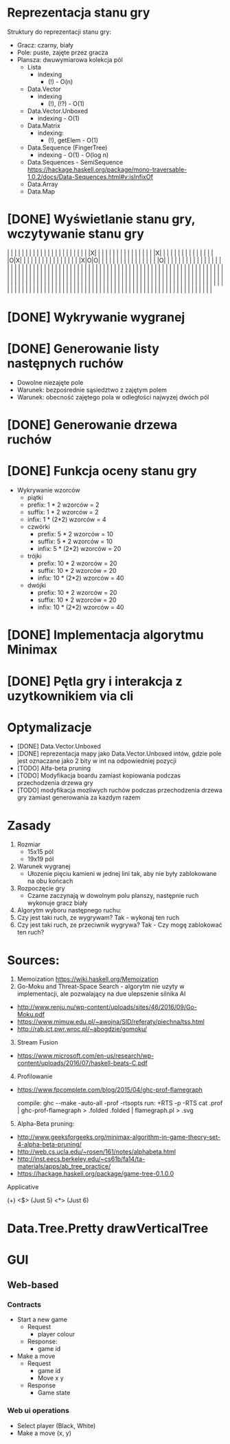 # Reprezentacja stanu gry

Struktury do reprezentacji stanu gry:

- Gracz: czarny, biały
- Pole: puste, zajęte przez gracza
- Plansza: dwuwymiarowa kolekcja pól
  - Lista
    - indexing
      - (!) - O(n)
  - Data.Vector
    - indexing
      - (!), (!?) - O(1)
  - Data.Vector.Unboxed
    - indexing - O(1)
  - Data.Matrix
    - indexing:
       - (!), getElem - O(1)
  - Data.Sequence (FingerTree)
    - indexing - O(1) - O(log n)
  - Data.Sequences - SemiSequence https://hackage.haskell.org/package/mono-traversable-1.0.2/docs/Data-Sequences.html#v:isInfixOf
  - Data.Array
  - Data.Map


# [DONE] Wyświetlanie stanu gry, wczytywanie stanu gry

 | | | | | | | | | | | | | | | | | |
 | | | | |X| | | | | | | | | | | | |
 | | | |X| | | | | | | | | | | | | |
 | |O|X| | | | | | | | | | | | | | |
 | |X|O|O| | | | | | | | | | | | | |
 | | |O| | | | | | | | | | | | | | |
 | | | | | | | | | | | | | | | | | |
 | | | | | | | | | | | | | | | | | |
 | | | | | | | | | | | | | | | | | |
 | | | | | | | | | | | | | | | | | |
 | | | | | | | | | | | | | | | | | |
 | | | | | | | | | | | | | | | | | |
 | | | | | | | | | | | | | | | | | |
 | | | | | | | | | | | | | | | | | |
 | | | | | | | | | | | | | | | | | |
 | | | | | | | | | | | | | | | | | |
 | | | | | | | | | | | | | | | | | |
 | | | | | | | | | | | | | | | | | |
 | | | | | | | | | | | | | | | | | |


# [DONE] Wykrywanie wygranej
# [DONE] Generowanie listy następnych ruchów
  - Dowolne niezajęte pole
  - Warunek: bezpośrednie sąsiedztwo z zajętym polem
  - Warunek: obecność zajętego pola w odległości najwyzej dwóch pól
# [DONE] Generowanie drzewa ruchów
# [DONE] Funkcja oceny stanu gry
  - Wykrywanie wzorców
     - piątki
      - prefix: 1 * 2 wzorców = 2
       - suffix: 1 * 2 wzorców = 2
       - infix: 1 * (2*2) wzorców = 4
     - czwórki
       - prefix: 5 * 2 wzorców = 10
       - suffix: 5 * 2 wzorców = 10
       - infix: 5 * (2*2) wzorców = 20
     - trójki
       - prefix: 10 * 2 wzorców = 20
       - suffix: 10 * 2 wzorców = 20
       - infix: 10 * (2*2) wzorców = 40
     - dwójki
       - prefix: 10 * 2 wzorców = 20
       - suffix: 10 * 2 wzorców = 20
       - infix: 10 * (2*2) wzorców = 40
# [DONE] Implementacja algorytmu Minimax
# [DONE] Pętla gry i interakcja z uzytkownikiem via cli
# Optymalizacje
  - [DONE] Data.Vector.Unboxed
  - [DONE] reprezentacja mapy jako Data.Vector.Unboxed intów, gdzie pole jest oznaczane jako 2 bity w int na odpowiedniej pozycji
  - [TODO] Alfa-beta pruning
  - [TODO] Modyfikacja boardu zamiast kopiowania podczas przechodzenia drzewa gry
  - [TODO] modyfikacja mozliwych ruchów podczas przechodzenia drzewa gry zamiast generowania za kazdym razem


# Zasady

1. Rozmiar
    - 15x15 pól
    - 19x19 pól
2. Warunek wygranej
    - Ułozenie pięciu kamieni w jednej lini tak, aby nie były zablokowane na obu końcach
3. Rozpoczęcie gry
    - Czarne zaczynają w dowolnym polu planszy, następnie ruch wykonuje gracz biały
4. Algorytm wyboru następnego ruchu:
  1. Czy jest taki ruch, ze wygrywam? Tak - wykonaj ten ruch
  2. Czy jest taki ruch, ze przeciwnik wygrywa?
    Tak - Czy mogę zablokować ten ruch?

# Sources:
1. Memoization https://wiki.haskell.org/Memoization
2. Go-Moku and Threat-Space Search - algorytm nie uzyty w implementacji, ale pozwalający na due ulepszenie silnika AI
  - http://www.renju.nu/wp-content/uploads/sites/46/2016/09/Go-Moku.pdf
  - https://www.mimuw.edu.pl/~awojna/SID/referaty/piechna/tss.html
  - http://rab.ict.pwr.wroc.pl/~abogdzie/gomoku/
3. Stream Fusion
  - https://www.microsoft.com/en-us/research/wp-content/uploads/2016/07/haskell-beats-C.pdf
4. Profilowanie
  - https://www.fpcomplete.com/blog/2015/04/ghc-prof-flamegraph

    compile: ghc --make -auto-all -prof -rtsopts <sources>
    run:     <binary> +RTS -p -RTS
             cat <binary>.prof | ghc-prof-flamegraph > <binary>.folded
             <binary>.folded | flamegraph.pl > <binary>.svg
5. Alpha-Beta pruning:
  - http://www.geeksforgeeks.org/minimax-algorithm-in-game-theory-set-4-alpha-beta-pruning/
  - http://web.cs.ucla.edu/~rosen/161/notes/alphabeta.html
  - http://inst.eecs.berkeley.edu/~cs61b/fa14/ta-materials/apps/ab_tree_practice/
  - https://hackage.haskell.org/package/game-tree-0.1.0.0


Applicative

(+) <$> (Just 5) <*> (Just 6)

# Data.Tree.Pretty drawVerticalTree


# GUI

## Web-based

### Contracts

- Start a new game
  - Request
    - player colour
  - Response:
    - game id
- Make a move
  - Request
    - game id
    - Move x y
  - Response
    - Game state

### Web ui operations

- Select player (Black, White)
- Make a move (x, y)